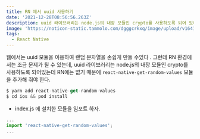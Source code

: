 ```yaml
---
title: RN 에서 uuid 사용하기
date: '2021-12-28T08:56:56.263Z'
description: uuid 라이브러리는 node.js의 내장 모듈인 crypto를 사용하도록 되어 있어서 RN 환경에서는 별도 모듈 설치가 필요하다.
image: 'https://noticon-static.tammolo.com/dgggcrkxq/image/upload/v1641910411/tlog/cover/rn_cks99r.png'
tags:
  - React Native
---
```


웹에서는 uuid 모듈을 이용하여 랜덤 문자열을 손쉽게 만들 수있다 . 그런데 RN 환경에서는 조금 문제가 될 수 있는데, uuid 라이브러리는 node.js의 내장 모듈인 crypto를 사용하도록 되어있는데 RN에는 없기 때문에 `react-native-get-random-values` 모듈을 추가해 줘야 한다.

```jsx
$ yarn add react-native-get-random-values
$ cd ios && pod install
```

- index.js 에 설치한 모듈을 임포트 하자.

```jsx
...
import 'react-native-get-random-values';
...
```